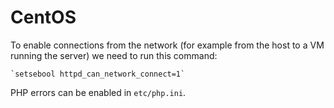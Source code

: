 # CentOS

To enable connections from the network (for example from the host to a VM running the server) we need to run this command:

```
`setsebool httpd_can_network_connect=1`
```

PHP errors can be enabled in `etc/php.ini`.